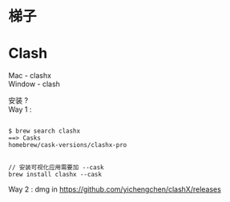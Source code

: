# 梯子

# Clash

Mac - clashx  
Window - clash

安装 ?  
Way 1 :

```

$ brew search clashx
==> Casks
homebrew/cask-versions/clashx-pro


// 安装可视化应用需要加 --cask
brew install clashx --cask
```

Way 2 : dmg in https://github.com/yichengchen/clashX/releases
